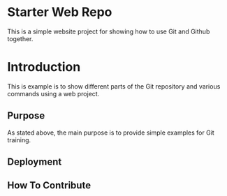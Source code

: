 # Starter Web Repo

This is a simple website project for showing how to use Git and Github together.

# Introduction

This is example is to show different parts of the Git repository and various commands using a web project.

## Purpose

As stated above, the main purpose is to provide simple examples for Git training.

## Deployment

## How To Contribute
